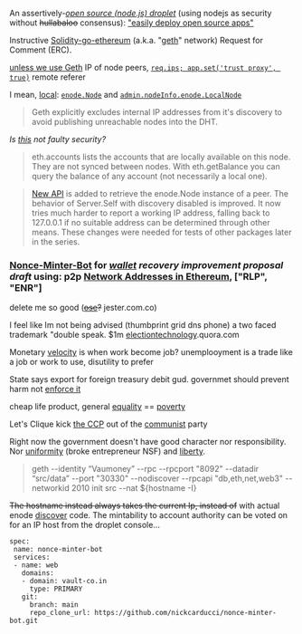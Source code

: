 An assertively-*[open source (node.js) droplet](https://github.com/NickCarducci/mastercard-backbank-digital-ocean-app)* (using nodejs as security without ~~hullabaloo~~ consensus): ["easily deploy open source apps"](https://www.digitalocean.com/blog/easily-deploy-open-source-apps-with-the-new-deploy-to-digitalocean-button-and-other-app-platform-enhancements)

Instructive [Solidity-go-ethereum](https://github.com/ethereum/go-ethereum/blob/master/p2p/enode/localnode.go) (a.k.a. "[geth](https://www.quora.com/Why-is-the-Go-Ethereum-network-written-in-Go-Are-there-or-will-there-be-others)" network) Request for Comment (ERC).

[unless we use Geth](https://github.com/ethereum/go-ethereum/issues/21759) IP of node peers, [`req.ips; app.set('trust proxy', true)`](https://stackoverflow.com/questions/10849687/express-js-how-to-get-remote-client-address) remote referer

I mean, [local](https://github.com/ethereum/go-ethereum/issues/21759):  [`enode.Node`](https://github.com/ethereum/go-ethereum/pull/17643) and [`admin.nodeInfo.enode.LocalNode`](https://github.com/ethereum/go-ethereum/pull/17753)

>Geth explicitly excludes internal IP addresses from it's discovery to avoid publishing unreachable nodes into the DHT.

*Is [this](https://github.com/ethereum/go-ethereum/issues/2765) not faulty security?*

>eth.accounts lists the accounts that are locally available on this node. They are not synced between nodes. 
>With eth.getBalance you can query the balance of any account (not necessarily a local one).

>[New API](https://github.com/cryptomental/go-ethereum/commit/f3d1cfb543bb21d56032d62e5ccfc40c5763454e) is added to retrieve the 
>enode.Node instance of a peer. The behavior of Server.Self with discovery disabled is improved. 
>It now tries much harder to report a working IP address, falling back to 127.0.0.1 if no suitable address can be determined through other means. 
>These changes were needed for tests of other packages later in the series.

### [Nonce-Minter-Bot](https://ethereum-magicians.org/t/nonce-minter-bot-for-erc20mintable-open-source-wallet-supply-recovery) for *[wallet](https://vau.money) recovery improvement proposal draft* using: p2p [Network Addresses in Ethereum](https://dean.eigenmann.me/blog/2020/01/21/network-addresses-in-ethereum/), ["RLP", "ENR"]

delete me so good (~~[ose](https://occupywallst.quora.com)?~~ jester.com.co)

I feel like Im not being advised (thumbprint grid dns phone) a two faced trademark "double speak. $1m [electiontechnology](https://tor.stackexchange.com/questions/23253/is-transmission-control-protocol-of-in-a-tamper-proof-by-tiny-explosions-dev).quora.com

Monetary [velocity](https://marginalism.uk) is when work become job? unemplooyment is a trade like a job or work to use, disutility to prefer

State says export for foreign treasury debit gud. governmet should prevent harm not [enforce it](https://islamicbanks.quora.com)

cheap life product, general [equality](https://bureau.quora.com) == [poverty](https://census.quora.com)

Let's Clique kick [the CCP](https://actuaries.quora.com) out of the [communist](https://commie.dev/banks) party

Right now the government doesn't have good character nor responsibility. Nor [uniformity](https://crowdfundingfortaxes.quora.com) (broke entrepreneur NSF) and [liberty](https://https://reddit.com/askdemocracy).

> geth --identity “Vaumoney” --rpc --rpcport "8092" --datadir “src/data” --port "30330" --nodiscover --rpcapi "db,eth,net,web3" --networkid 2010 init src --nat ${hostname -I}

~~The hostname instead always takes the current Ip, instead of~~ with actual enode [discover](https://github.com/ethereum/go-ethereum/tree/master/p2p) code. The mintability to account authority can be voted on  for an IP host from the droplet console...

````
spec:
 name: nonce-minter-bot
 services:
 - name: web
   domains:
   - domain: vault-co.in
     type: PRIMARY
   git:
     branch: main
     repo_clone_url: https://github.com/nickcarducci/nonce-minter-bot.git
````
